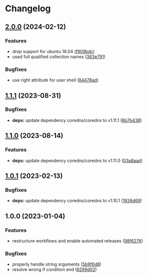 # Changelog

## [2.0.0](https://github.com/rolehippie/coredns/compare/v1.1.1...v2.0.0) (2024-02-12)


### Features

* drop support for ubuntu 18.04 ([f909bdc](https://github.com/rolehippie/coredns/commit/f909bdc5896dc28dec64f0c4557005d987cb5bd3))
* used full qualified collection names ([363e791](https://github.com/rolehippie/coredns/commit/363e7913a20188f1ab09b349c44608a797569aa7))


### Bugfixes

* use right attribute for user shell ([84478ad](https://github.com/rolehippie/coredns/commit/84478adeb8df5d3d03bab4feecd97dbcedbd978c))

## [1.1.1](https://github.com/rolehippie/coredns/compare/v1.1.0...v1.1.1) (2023-08-31)


### Bugfixes

* **deps:** update dependency coredns/coredns to v1.11.1 ([6b7b438](https://github.com/rolehippie/coredns/commit/6b7b438f7fb37adfe9115016a20cd18252e279c1))

## [1.1.0](https://github.com/rolehippie/coredns/compare/v1.0.1...v1.1.0) (2023-08-14)


### Features

* **deps:** update dependency coredns/coredns to v1.11.0 ([03a8aad](https://github.com/rolehippie/coredns/commit/03a8aad57ba8da0148acdf45a7f50617d0ca01d8))

## [1.0.1](https://github.com/rolehippie/coredns/compare/v1.0.0...v1.0.1) (2023-02-13)


### Bugfixes

* **deps:** update dependency coredns/coredns to v1.10.1 ([1926d69](https://github.com/rolehippie/coredns/commit/1926d69dbdcffaad6221d4341518737f8f43c35b))

## 1.0.0 (2023-01-04)


### Features

* restructure workflows and enable automated releases ([98f6276](https://github.com/rolehippie/coredns/commit/98f6276ef7bcab342f7e7746a34cfbd119a814f8))


### Bugfixes

* properly handle string srguments ([5b9f6d8](https://github.com/rolehippie/coredns/commit/5b9f6d865af4f8f002b98e176774e5ae507de126))
* resolve wrong if condition end ([6299d02](https://github.com/rolehippie/coredns/commit/6299d027f2102b813f9aba5db528ca58a8d5091a))
